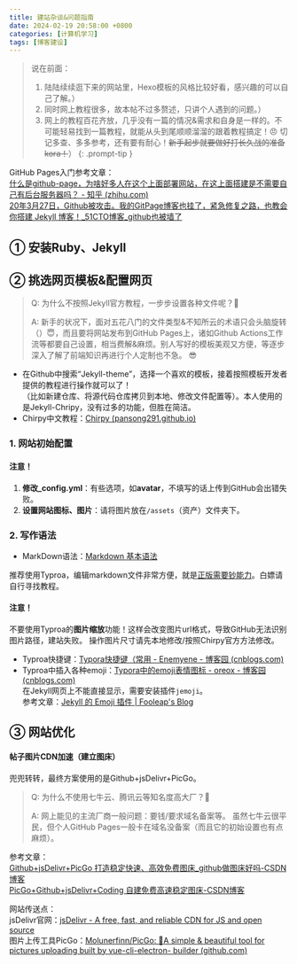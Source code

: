 ```yaml
---
title: 建站杂谈&问题指南
date: 2024-02-19 20:58:00 +0800
categories: [计算机学习]
tags: [博客建设]
---
```


> 说在前面：
>
> 1. 陆陆续续逛下来的网站里，Hexo模板的风格比较好看，感兴趣的可以自己了解。）  
> 2. 同时网上教程很多，故本帖不过多赘述，只讲个人遇到的问题。）   
> 3. 网上的教程百花齐放，几乎没有一篇的情况&需求和自身是一样的。不可能轻易找到一篇教程，就能从头到尾顺顺溜溜的跟着教程搞定！:angry: 切记多查、多多参考，还有要有耐心！~~新手起步就要做好打长久战的准备kora！~~）
   {: .prompt-tip }

GitHub Pages入门参考文章：   
[什么是github-page，为啥好多人在这个上面部署网站，在这上面搭建是不需要自己有后台服务器吗？ - 知乎 (zhihu.com) ](https://www.zhihu.com/question/462149457/answer/3100367987?utm_id=0)  
[20年3月27日，Github被攻击。我的GitPage博客也挂了，紧急修复之路，也教会你搭建 Jekyll 博客！_51CTO博客_github也被墙了 ](https://blog.51cto.com/u_14943622/3309766)  

## ① 安装Ruby、Jekyll

## ② 挑选网页模板&配置网页

> Q: 为什么不按照Jekyll官方教程，一步步设置各种文件呢？:thinking: 
>
>  A: 新手的状况下，面对五花八门的文件类型&不知所云的术语只会头脑旋转（）:innocent:，而且要将网站发布到GitHub Pages上，诸如Github Actions工作流等都要自己设置，相当费解&麻烦。别人写好的模板美观又方便，等逐步深入了解了前端知识再进行个人定制也不急。 :sunglasses:  

- 在Github中搜索“Jekyll-theme”，选择一个喜欢的模板，接着按照模板开发者提供的教程进行操作就可以了！    
  （比如新建仓库、将源代码仓库拷贝到本地、修改文件配置等）。本人使用的是Jekyll-Chripy，没有过多的功能，但胜在简洁。
- Chirpy中文教程：[Chirpy (pansong291.github.io)](https://pansong291.github.io/chirpy-demo-zhCN/)

### 1. 网站初始配置

#### 注意！

1. **修改_config.yml**：有些选项，如**avatar**，不填写的话上传到GitHub会出错失败。
2. **设置网站图标、图片**：请将图片放在`/assets`（资产）文件夹下。

### 2. 写作语法

- MarkDown语法：[Markdown 基本语法](https://markdown.com.cn/basic-syntax/)

推荐使用Typroa，编辑markdown文件非常方便，就是<u>正版需要钞能力</u>。白嫖请自行寻找教程。

#### 注意！

不要使用Typroa的**图片缩放**功能！这样会改变图片url格式，导致GitHub无法识别图片路径，建站失败。
操作图片尺寸请先本地修改/按照Chirpy官方方法修改。

- Typroa快捷键：[Typora快捷键（常用 - Enemyene - 博客园 (cnblogs.com)](https://www.cnblogs.com/eneblog/p/15302845.html)
- Typroa中插入各种emoji：[Typora中的emoji表情图标 - oreox - 博客园 (cnblogs.com)](https://www.cnblogs.com/oreoz/p/16716238.html)   
  在Jekyll网页上不能直接显示，需要安装插件`jemoji`。  
  参考文章：[Jekyll 的 Emoji 插件 | Fooleap's Blog](https://blog.fooleap.org/jemoji.html)

## ③ 网站优化

#### 帖子图片CDN加速（建立图床）

兜兜转转，最终方案使用的是Github+jsDelivr+PicGo。

> Q: 为什么不使用七牛云、腾讯云等知名度高大厂？:thinking:
>
> A: 网上能见的主流厂商一般问题：要钱/要求域名备案等。
> 虽然七牛云很平民，但个人GitHub Pages一般卡在域名没备案（而且它的初始设置也有点麻烦）。

参考文章：  
[Github+jsDelivr+PicGo 打造稳定快速、高效免费图床_github做图床好吗-CSDN博客](https://blog.csdn.net/qq_36759224/article/details/98058240)  
[PicGo+Github+jsDelivr+Coding 自建免费高速稳定图床-CSDN博客](https://blog.csdn.net/qq_29654777/article/details/108222292?utm_medium=distribute.pc_relevant.none-task-blog-2~default~baidujs_baidulandingword~default-5-108222292-blog-98058240.235^v43^pc_blog_bottom_relevance_base5&spm=1001.2101.3001.4242.4&utm_relevant_index=8)   

网站传送点：  
jsDelivr官网：[jsDelivr - A free, fast, and reliable CDN for JS and open source](https://www.jsdelivr.com/?docs=gh)  
图片上传工具PicGo：[Molunerfinn/PicGo: :rocket:A simple & beautiful tool for pictures uploading built by vue-cli-electron-  builder (github.com)](https://github.com/Molunerfinn/PicGo)  
